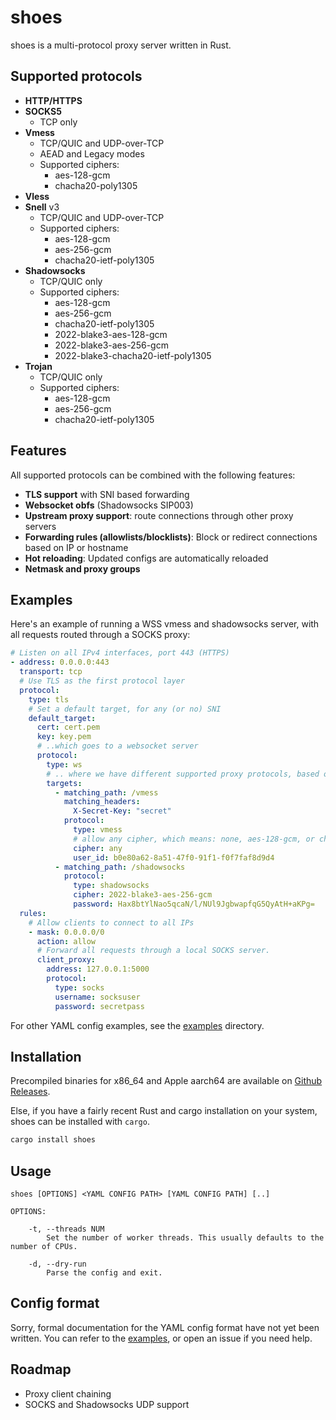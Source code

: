 # shoes

shoes is a multi-protocol proxy server written in Rust.

## Supported protocols

- **HTTP/HTTPS**
- **SOCKS5**
  - TCP only
- **Vmess**
  - TCP/QUIC and UDP-over-TCP
  - AEAD and Legacy modes
  - Supported ciphers:
    - aes-128-gcm
    - chacha20-poly1305
- **Vless**
- **Snell** v3
  - TCP/QUIC and UDP-over-TCP
  - Supported ciphers:
    - aes-128-gcm
    - aes-256-gcm
    - chacha20-ietf-poly1305
- **Shadowsocks**
  - TCP/QUIC only
  - Supported ciphers:
    - aes-128-gcm
    - aes-256-gcm
    - chacha20-ietf-poly1305
    - 2022-blake3-aes-128-gcm
    - 2022-blake3-aes-256-gcm
    - 2022-blake3-chacha20-ietf-poly1305
- **Trojan**
  - TCP/QUIC only
  - Supported ciphers:
    - aes-128-gcm
    - aes-256-gcm
    - chacha20-ietf-poly1305

## Features

All supported protocols can be combined with the following features:

- **TLS support** with SNI based forwarding
- **Websocket obfs** (Shadowsocks SIP003)
- **Upstream proxy support**: route connections through other proxy servers
- **Forwarding rules (allowlists/blocklists)**: Block or redirect connections based on IP or hostname
- **Hot reloading**: Updated configs are automatically reloaded
- **Netmask and proxy groups**

## Examples

Here's an example of running a WSS vmess and shadowsocks server, with all requests routed through a SOCKS proxy:

```yaml
# Listen on all IPv4 interfaces, port 443 (HTTPS)
- address: 0.0.0.0:443
  transport: tcp
  # Use TLS as the first protocol layer
  protocol:
    type: tls
    # Set a default target, for any (or no) SNI
    default_target:
      cert: cert.pem
      key: key.pem
      # ..which goes to a websocket server
      protocol:
        type: ws
        # .. where we have different supported proxy protocols, based on HTTP request path and headers.
        targets:
          - matching_path: /vmess
            matching_headers:
              X-Secret-Key: "secret"
            protocol:
              type: vmess
              # allow any cipher, which means: none, aes-128-gcm, or chacha20-poly1305.
              cipher: any
              user_id: b0e80a62-8a51-47f0-91f1-f0f7faf8d9d4
          - matching_path: /shadowsocks
            protocol:
              type: shadowsocks
              cipher: 2022-blake3-aes-256-gcm
              password: Hax8btYlNao5qcaN/l/NUl9JgbwapfqG5QyAtH+aKPg=
  rules:
    # Allow clients to connect to all IPs
    - mask: 0.0.0.0/0
      action: allow
      # Forward all requests through a local SOCKS server.
      client_proxy:
        address: 127.0.0.1:5000
        protocol:
          type: socks
          username: socksuser
          password: secretpass
```

For other YAML config examples, see the [examples](./examples) directory.

## Installation

Precompiled binaries for x86_64 and Apple aarch64 are available on [Github Releases](https://github.com/cfal/shoes/releases).

Else, if you have a fairly recent Rust and cargo installation on your system, shoes can be installed with `cargo`.

```bash
cargo install shoes
```

## Usage

```
shoes [OPTIONS] <YAML CONFIG PATH> [YAML CONFIG PATH] [..]

OPTIONS:

    -t, --threads NUM
        Set the number of worker threads. This usually defaults to the number of CPUs.

    -d, --dry-run
        Parse the config and exit.
```

## Config format

Sorry, formal documentation for the YAML config format have not yet been written. You can refer to the [examples](./examples), or open an issue if you need help.

## Roadmap

- Proxy client chaining
- SOCKS and Shadowsocks UDP support
